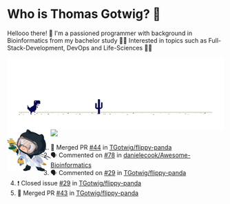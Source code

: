 # Who is Thomas Gotwig? 🤠

Hellooo there! 👋 I'm a passioned programmer with background in Bioinformatics from my bachelor study 👨‍🎓 Interested in topics such as Full-Stack-Development, DevOps and Life-Sciences 🧑‍💻

<img src="img/dino.webp" alt="dino + avatar" align="left">

<img src="img/octocat.webp" width="20%" align="left">
<img src="https://github-readme-stats.vercel.app/api?username=tgotwig&title_color=FA8C00&icon_color=CC5160&text_color=949CA5&bg_color=00000000&show_icons=true"/>

<!--START_SECTION:activity-->
1. 🎉 Merged PR [#44](https://github.com/TGotwig/flippy-panda/pull/44) in [TGotwig/flippy-panda](https://github.com/TGotwig/flippy-panda)
2. 🗣 Commented on [#78](https://github.com/danielecook/Awesome-Bioinformatics/issues/78) in [danielecook/Awesome-Bioinformatics](https://github.com/danielecook/Awesome-Bioinformatics)
3. 🗣 Commented on [#29](https://github.com/TGotwig/flippy-panda/issues/29) in [TGotwig/flippy-panda](https://github.com/TGotwig/flippy-panda)
4. ❗️ Closed issue [#29](https://github.com/TGotwig/flippy-panda/issues/29) in [TGotwig/flippy-panda](https://github.com/TGotwig/flippy-panda)
5. 🎉 Merged PR [#43](https://github.com/TGotwig/flippy-panda/pull/43) in [TGotwig/flippy-panda](https://github.com/TGotwig/flippy-panda)
<!--END_SECTION:activity-->
